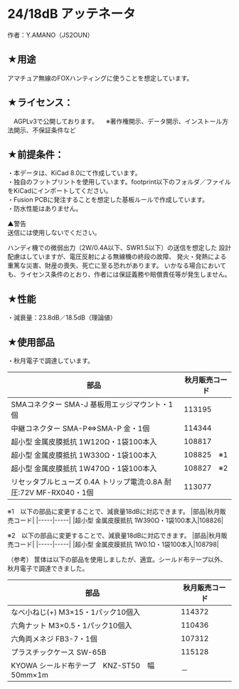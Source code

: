 # 24/18dB アッテネータ

作者：Y.AMANO（JS2OUN）

## ★用途
アマチュア無線のFOXハンティングに使うことを想定しています。

## ★ライセンス：
　AGPLv3で公開しております。
　※著作権開示、データ開示、インストール方法開示、不保証条件など

## ★前提条件：
・本データは、KiCad 8.0にて作成しています。  
・独自のフットプリントを使用しています。footprint以下のフォルダ／ファイルをKiCadにインポートしてください。  
・Fusion PCBに発注することを想定した基板ルールで作成しています。  
・防水性能はありません。

▲警告  
送信には使用しないでください。

ハンディ機での微弱出力（2W/0.4A以下、SWR1.5以下）の送信を想定した
設計配慮はしていますが、電圧反射による無線機の終段の故障、
発火・発熱による重篤な災害、財産の喪失、死亡に至る恐れがあります。
いかなる場合においても、ライセンス条件のとおり、作者には保証義務や賠償責任等が発生しません。

## ★性能
・減衰量：23.8dB／18.5dB（理論値）

## ★使用部品
・秋月電子で調達しています。

|部品|秋月販売コード|
|-----|-----|
|SMAコネクター SMA-J 基板用エッジマウント・1個|113195|
|中継コネクター SMA-P⇔SMA-P 金・1個|114344|
|超小型 金属皮膜抵抗 1W120Ω・1袋100本入|108817|
|超小型 金属皮膜抵抗 1W330Ω・1袋100本入|108825　※1|
|超小型 金属皮膜抵抗 1W470Ω・1袋100本入|108827　※2|
|リセッタブルヒューズ 0.4A トリップ電流:0.8A 耐圧:72V MF-RX040・1個|113077|

※1　以下の部品に変更することで、減衰量18dBに対応できます。
|部品|秋月販売コード|
|-----|-----|
|超小型 金属皮膜抵抗 1W390Ω・1袋100本入|108826|

※2　以下の部品に変更することで、減衰量18dBに対応できます。
|部品|秋月販売コード|
|-----|-----|
|超小型 金属皮膜抵抗 1W0.1Ω・1袋100本入|108798|

（参考）
筐体は以下の部品を使用しましたが、適宜。シールド布テープ以外、秋月電子で調達できました。

|部品|秋月販売コード|
|-----|-----|
|なべ小ねじ(+) M3×15・1パック10個入|114372|
|六角ナット M3×0.5・1パック10個入|110436|
|六角両メネジ FB3-7・1個|107312|
|プラスチックケース SW-65B|115128|
|KYOWA シールド布テープ　KNZ-ST50　幅50mm×1m|－|


